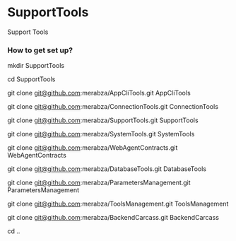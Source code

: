 # SupportTools
Support Tools


### How to get set up? ###

mkdir SupportTools

cd SupportTools

git clone git@github.com:merabza/AppCliTools.git AppCliTools

git clone git@github.com:merabza/ConnectionTools.git ConnectionTools

git clone git@github.com:merabza/SupportTools.git SupportTools

git clone git@github.com:merabza/SystemTools.git SystemTools

git clone git@github.com:merabza/WebAgentContracts.git WebAgentContracts

git clone git@github.com:merabza/DatabaseTools.git DatabaseTools

git clone git@github.com:merabza/ParametersManagement.git ParametersManagement

git clone git@github.com:merabza/ToolsManagement.git ToolsManagement

git clone git@github.com:merabza/BackendCarcass.git BackendCarcass

cd ..
